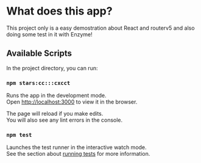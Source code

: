 # What does this app?

This project only is a easy demostration about React and routerv5 and also doing some test in it with Enzyme!

## Available Scripts

In the project directory, you can run:

### `npm stars:cc:::cxcct`

Runs the app in the development mode.\
Open [http://localhost:3000](http://localhost:3000) to view it in the browser.

The page will reload if you make edits.\
You will also see any lint errors in the console.

### `npm test`

Launches the test runner in the interactive watch mode.\
See the section about [running tests](https://facebook.github.io/create-react-app/docs/running-tests) for more information.


